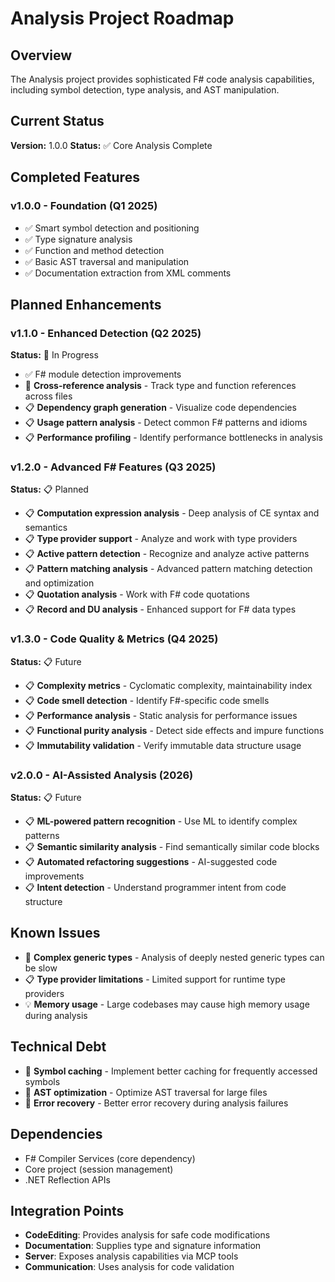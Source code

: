 # Analysis Project Roadmap

## Overview

The Analysis project provides sophisticated F# code analysis capabilities, including symbol detection, type analysis, and AST manipulation.

## Current Status

**Version:** 1.0.0
**Status:** ✅ Core Analysis Complete

## Completed Features

### v1.0.0 - Foundation (Q1 2025)
- ✅ Smart symbol detection and positioning
- ✅ Type signature analysis
- ✅ Function and method detection
- ✅ Basic AST traversal and manipulation
- ✅ Documentation extraction from XML comments

## Planned Enhancements

### v1.1.0 - Enhanced Detection (Q2 2025)
**Status:** 🚧 In Progress

- ✅ F# module detection improvements
- 🔄 **Cross-reference analysis** - Track type and function references across files
- 📋 **Dependency graph generation** - Visualize code dependencies
- 📋 **Usage pattern analysis** - Detect common F# patterns and idioms
- 📋 **Performance profiling** - Identify performance bottlenecks in analysis

### v1.2.0 - Advanced F# Features (Q3 2025)
**Status:** 📋 Planned

- 📋 **Computation expression analysis** - Deep analysis of CE syntax and semantics
- 📋 **Type provider support** - Analyze and work with type providers
- 📋 **Active pattern detection** - Recognize and analyze active patterns
- 📋 **Pattern matching analysis** - Advanced pattern matching detection and optimization
- 📋 **Quotation analysis** - Work with F# code quotations
- 📋 **Record and DU analysis** - Enhanced support for F# data types

### v1.3.0 - Code Quality & Metrics (Q4 2025)
**Status:** 📋 Future

- 📋 **Complexity metrics** - Cyclomatic complexity, maintainability index
- 📋 **Code smell detection** - Identify F#-specific code smells
- 📋 **Performance analysis** - Static analysis for performance issues
- 📋 **Functional purity analysis** - Detect side effects and impure functions
- 📋 **Immutability validation** - Verify immutable data structure usage

### v2.0.0 - AI-Assisted Analysis (2026)
**Status:** 📋 Future

- 📋 **ML-powered pattern recognition** - Use ML to identify complex patterns
- 📋 **Semantic similarity analysis** - Find semantically similar code blocks
- 📋 **Automated refactoring suggestions** - AI-suggested code improvements
- 📋 **Intent detection** - Understand programmer intent from code structure

## Known Issues

- 🐛 **Complex generic types** - Analysis of deeply nested generic types can be slow
- 📋 **Type provider limitations** - Limited support for runtime type providers
- 💡 **Memory usage** - Large codebases may cause high memory usage during analysis

## Technical Debt

- 🔧 **Symbol caching** - Implement better caching for frequently accessed symbols
- 🔧 **AST optimization** - Optimize AST traversal for large files
- 🔧 **Error recovery** - Better error recovery during analysis failures

## Dependencies

- F# Compiler Services (core dependency)
- Core project (session management)
- .NET Reflection APIs

## Integration Points

- **CodeEditing**: Provides analysis for safe code modifications
- **Documentation**: Supplies type and signature information
- **Server**: Exposes analysis capabilities via MCP tools
- **Communication**: Uses analysis for code validation
